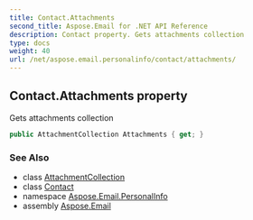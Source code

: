 ```yaml
---
title: Contact.Attachments
second_title: Aspose.Email for .NET API Reference
description: Contact property. Gets attachments collection
type: docs
weight: 40
url: /net/aspose.email.personalinfo/contact/attachments/
---
```

## Contact.Attachments property

Gets attachments collection

```csharp
public AttachmentCollection Attachments { get; }
```

### See Also

* class [AttachmentCollection](../../../aspose.email/attachmentcollection/)
* class [Contact](../)
* namespace [Aspose.Email.PersonalInfo](../../contact/)
* assembly [Aspose.Email](../../../)


